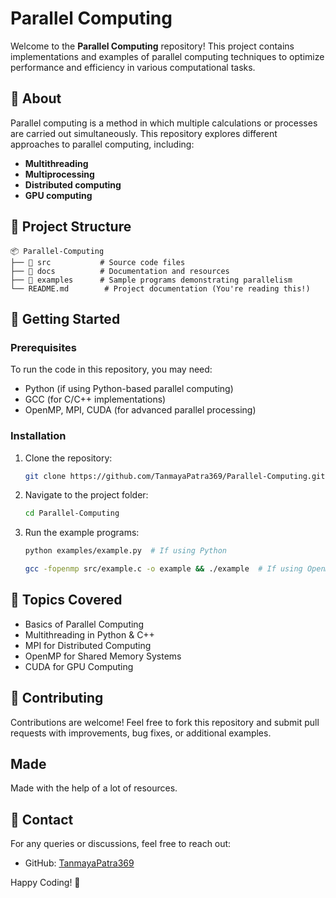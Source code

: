 # Parallel Computing

Welcome to the **Parallel Computing** repository! This project contains implementations and examples of parallel computing techniques to optimize performance and efficiency in various computational tasks.

## 📌 About
Parallel computing is a method in which multiple calculations or processes are carried out simultaneously. This repository explores different approaches to parallel computing, including:
- **Multithreading**
- **Multiprocessing**
- **Distributed computing**
- **GPU computing**

## 📂 Project Structure
```
📦 Parallel-Computing
├── 📁 src           # Source code files
├── 📁 docs          # Documentation and resources
├── 📁 examples      # Sample programs demonstrating parallelism
└── README.md        # Project documentation (You're reading this!)
```

## 🚀 Getting Started
### Prerequisites
To run the code in this repository, you may need:
- Python (if using Python-based parallel computing)
- GCC (for C/C++ implementations)
- OpenMP, MPI, CUDA (for advanced parallel processing)

### Installation
1. Clone the repository:
   ```sh
   git clone https://github.com/TanmayaPatra369/Parallel-Computing.git
   ```
2. Navigate to the project folder:
   ```sh
   cd Parallel-Computing
   ```
3. Run the example programs:
   ```sh
   python examples/example.py  # If using Python
   ```
   ```sh
   gcc -fopenmp src/example.c -o example && ./example  # If using OpenMP in C
   ```

## 📖 Topics Covered
- Basics of Parallel Computing
- Multithreading in Python & C++
- MPI for Distributed Computing
- OpenMP for Shared Memory Systems
- CUDA for GPU Computing

## 🤝 Contributing
Contributions are welcome! Feel free to fork this repository and submit pull requests with improvements, bug fixes, or additional examples.

## Made
Made with the help of a lot of resources.

## 📧 Contact
For any queries or discussions, feel free to reach out:
- GitHub: [TanmayaPatra369](https://github.com/TanmayaPatra369)

Happy Coding! 🚀


